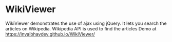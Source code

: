 # WikiViewer
WikiViewer demonstrates the use of ajax using jQuery. It lets you search the articles on Wikipedia. Wikipedia API is used to find the articles 
Demo at https://invaibhavdev.github.io/WikiViewer/
